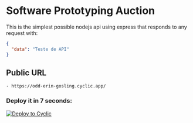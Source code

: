 # Software Prototyping Auction

This is the simplest possible nodejs api using express that responds to any request with: 
```json
{
  "data": "Teste de API"
}
```

## Public URL

    - https://odd-erin-gosling.cyclic.app/

### Deploy it in 7 seconds: 

[![Deploy to Cyclic](https://deploy.cyclic.app/button.svg)](https://deploy.cyclic.app/)

